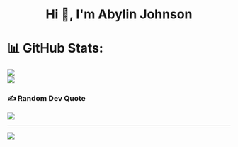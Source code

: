 <h1 align="center">Hi 👋, I'm Abylin Johnson</h1>

# 📊 GitHub Stats:
![](https://github-readme-streak-stats.herokuapp.com/?user=abylinjohnson&theme=dark&hide_border=false)<br/>
![](https://github-readme-stats.vercel.app/api/top-langs/?username=abylinjohnson&theme=dark&hide_border=false&include_all_commits=false&count_private=false&layout=compact)

### ✍️ Random Dev Quote
![](https://quotes-github-readme.vercel.app/api?type=horizontal&theme=radical)

---
[![](https://visitcount.itsvg.in/api?id=abylinjohnson&icon=1&color=0)](https://visitcount.itsvg.in)

